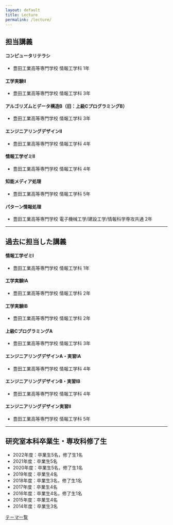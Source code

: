 ```yaml
---
layout: default
title: Lecture
permalink: /lecture/
---
```


## 担当講義

#### コンピュータリテラシ

- 豊田工業高等専門学校 情報工学科 1年

#### 工学実験II

- 豊田工業高等専門学校 情報工学科 3年

#### アルゴリズムとデータ構造B（旧：上級CプログラミングB）

- 豊田工業高等専門学校 情報工学科 3年

<!-- #### エンジニアリングデザインI

- 豊田工業高等専門学校 情報工学科 3年 -->

#### エンジニアリングデザインII

- 豊田工業高等専門学校 情報工学科 4年
 
#### 情報工学ゼミII

- 豊田工業高等専門学校 情報工学科 4年

#### 知能メディア処理

- 豊田工業高等専門学校 情報工学科 5年

#### パターン情報処理

- 豊田工業高等専門学校 電子機械工学/建設工学/情報科学専攻共通 2年

---

## 過去に担当した講義

#### 情報工学ゼミI

- 豊田工業高等専門学校 情報工学科 1年

#### 工学実験IA

- 豊田工業高等専門学校 情報工学科 2年

#### 工学実験IB

- 豊田工業高等専門学校 情報工学科 2年

#### 上級CプログラミングA

- 豊田工業高等専門学校 情報工学科 3年

#### エンジニアリングデザインA・実習IA

- 豊田工業高等専門学校 情報工学科 4年

#### エンジニアリングデザインB・実習IB

- 豊田工業高等専門学校 情報工学科 4年

#### エンジニアリングデザイン実習II

- 豊田工業高等専門学校 情報工学科 5年

___

## 研究室本科卒業生・専攻科修了生

- 2022年度：卒業生5名，修了生1名
- 2021年度：卒業生5名
- 2020年度：卒業生5名，修了生1名
- 2019年度：卒業生4名
- 2018年度：卒業生3名，修了生1名
- 2017年度：卒業生4名
- 2016年度：卒業生4名，修了生1名
- 2015年度：卒業生4名
- 2014年度：卒業生3名

[テーマ一覧](graduation_thesis.md)
